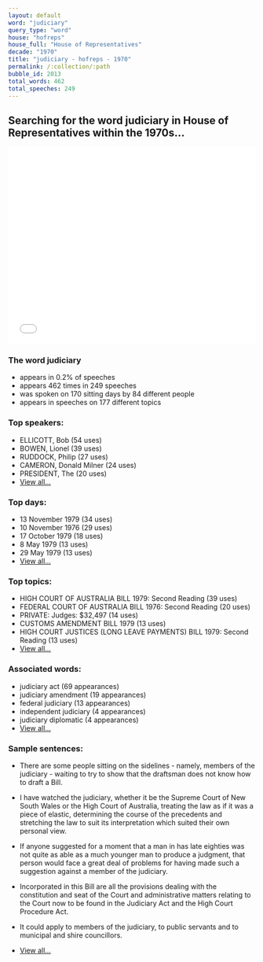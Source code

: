 ```yaml
---
layout: default
word: "judiciary"
query_type: "word"
house: "hofreps"
house_full: "House of Representatives"
decade: "1970"
title: "judiciary - hofreps - 1970"
permalink: /:collection/:path
bubble_id: 2013
total_words: 462
total_speeches: 249
---
```



## Searching for the word **judiciary** in House of Representatives within the 1970s...

<iframe width="100%" height="400" frameborder="0" scrolling="no" src="//plot.ly/~wragge/2013.embed"></iframe>

### The word **judiciary**

* appears in 0.2% of speeches
* appears 462 times in 249 speeches
* was spoken on 170 sitting days by 84 different people
* appears in speeches on 177 different topics

### Top speakers:

* ELLICOTT, Bob (54 uses)
* BOWEN, Lionel (39 uses)
* RUDDOCK, Philip (27 uses)
* CAMERON, Donald Milner (24 uses)
* PRESIDENT, The (20 uses)
* [View all...](speakers/)


### Top days:

* 13 November 1979 (34 uses)
* 10 November 1976 (29 uses)
* 17 October 1979 (18 uses)
* 8 May 1979 (13 uses)
* 29 May 1979 (13 uses)
* [View all...](days/)


### Top topics:

* HIGH COURT OF AUSTRALIA BILL 1979: Second Reading (39 uses)
* FEDERAL COURT OF AUSTRALIA BILL 1976: Second Reading (20 uses)
* PRIVATE: Judges: $32,497 (14 uses)
* CUSTOMS AMENDMENT BILL 1979 (13 uses)
* HIGH COURT JUSTICES (LONG LEAVE PAYMENTS) BILL 1979: Second Reading (13 uses)
* [View all...](topics/)


### Associated words:

* judiciary act (69 appearances)
* judiciary amendment (19 appearances)
* federal judiciary (13 appearances)
* independent judiciary (4 appearances)
* judiciary diplomatic (4 appearances)
* [View all...](collocations/)


### Sample sentences:

* There are some people sitting on the sidelines - namely, members of the <span class="highlight">judiciary</span> - waiting to try to show that the draftsman does not know how to draft a Bill.

* I have watched the <span class="highlight">judiciary</span>, whether it be the Supreme Court of New South Wales or the High Court of Australia, treating the law as if it was a piece of elastic, determining the course of the precedents and stretching the law to suit its interpretation which suited their own personal view.

* If anyone suggested for a moment that a man in has late eighties was not quite as able as a much younger man to produce a judgment, that person would face a great deal of problems for having made such a suggestion against a member of the <span class="highlight">judiciary</span>.

* Incorporated in this Bill are all the provisions dealing with the constitution and seat of the Court and administrative matters relating to the Court now to be found in the <span class="highlight">Judiciary</span> Act and the High Court Procedure Act.

* It could apply to members of the <span class="highlight">judiciary</span>, to public servants and to municipal and shire councillors.

* [View all...](contexts/)
